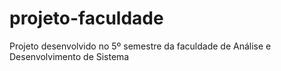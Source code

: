 # projeto-faculdade
Projeto desenvolvido no 5º semestre da faculdade de Análise e Desenvolvimento de Sistema

